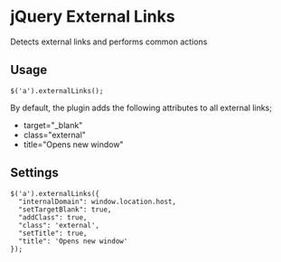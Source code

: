 jQuery External Links
=====================

Detects external links and performs common actions

Usage
-----

```
$('a').externalLinks();
```

By default, the plugin adds the following attributes to all external links;
- target="_blank"
- class="external"
- title="Opens new window"

Settings
--------

```
$('a').externalLinks({
  "internalDomain": window.location.host,
  "setTargetBlank": true,
  "addClass": true,
  "class": 'external',
  "setTitle": true,
  "title": 'Opens new window'
});
```
